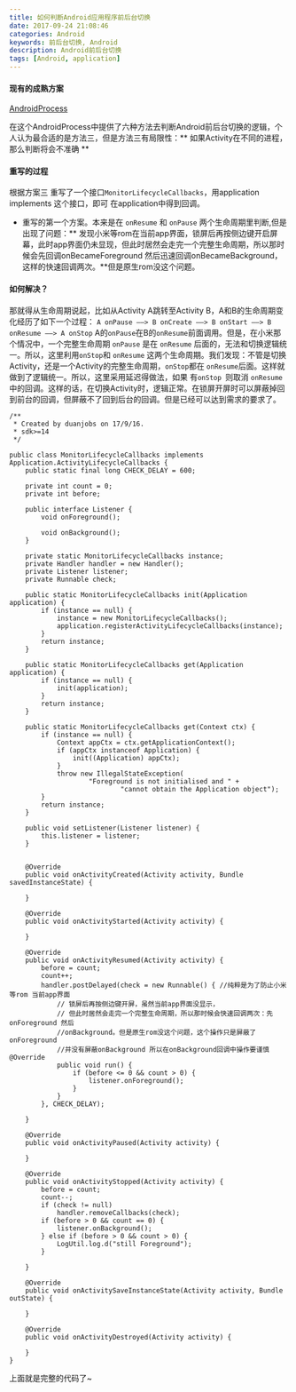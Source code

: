 ```yaml
---
title: 如何判断Android应用程序前后台切换
date: 2017-09-24 21:08:46
categories: Android
keywords: 前后台切换, Android
description: Android前后台切换
tags: [Android, application]
---
```

#### 现有的成熟方案
[AndroidProcess](https://github.com/wenmingvs/AndroidProcess )

在这个AndroidProcess中提供了六种方法去判断Android前后台切换的逻辑，个人认为最合适的是方法三，但是方法三有局限性：** 如果Activity在不同的进程，那么判断将会不准确 **
#### 重写的过程
根据方案三 重写了一个接口`MonitorLifecycleCallbacks`，用application implements 这个接口，即可
在application中得到回调。

- 重写的第一个方案。本来是在 `onResume` 和 `onPause` 两个生命周期里判断,但是出现了问题：** 发现小米等rom在当前app界面，锁屏后再按侧边键开启屏幕，此时app界面仍未显现，但此时居然会走完一个完整生命周期，所以那时候会先回调onBecameForeground 然后迅速回调onBecameBackground，这样的快速回调两次。**但是原生rom没这个问题。

#### 如何解决？
那就得从生命周期说起，比如从Activity A跳转至Activity B，A和B的生命周期变化经历了如下一个过程：
`A onPause ——> B onCreate ——> B onStart ——> B onResume ——> A onStop`
A的`onPause`在B的`onResume`前面调用。但是，在小米那个情况中，一个完整生命周期 `onPause` 是在 `onResume` 后面的，无法和切换逻辑统一。所以，这里利用`onStop`和 `onResume` 这两个生命周期。我们发现：不管是切换Activity，还是一个Activity的完整生命周期，`onStop`都在 `onResume`后面。这样就做到了逻辑统一。所以，这里采用延迟得做法，如果 有`onStop `则取消 `onResume`中的回调。这样的话，在切换Activity时，逻辑正常。在锁屏开屏时可以屏蔽掉回到前台的回调，但屏蔽不了回到后台的回调。但是已经可以达到需求的要求了。

```
/**
 * Created by duanjobs on 17/9/16.
 * sdk>=14
 */

public class MonitorLifecycleCallbacks implements Application.ActivityLifecycleCallbacks {
    public static final long CHECK_DELAY = 600;

    private int count = 0;
    private int before;

    public interface Listener {
        void onForeground();

        void onBackground();
    }

    private static MonitorLifecycleCallbacks instance;
    private Handler handler = new Handler();
    private Listener listener;
    private Runnable check;

    public static MonitorLifecycleCallbacks init(Application application) {
        if (instance == null) {
            instance = new MonitorLifecycleCallbacks();
            application.registerActivityLifecycleCallbacks(instance);
        }
        return instance;
    }

    public static MonitorLifecycleCallbacks get(Application application) {
        if (instance == null) {
            init(application);
        }
        return instance;
    }

    public static MonitorLifecycleCallbacks get(Context ctx) {
        if (instance == null) {
            Context appCtx = ctx.getApplicationContext();
            if (appCtx instanceof Application) {
                init((Application) appCtx);
            }
            throw new IllegalStateException(
                    "Foreground is not initialised and " +
                            "cannot obtain the Application object");
        }
        return instance;
    }

    public void setListener(Listener listener) {
        this.listener = listener;
    }


    @Override
    public void onActivityCreated(Activity activity, Bundle savedInstanceState) {

    }

    @Override
    public void onActivityStarted(Activity activity) {

    }

    @Override
    public void onActivityResumed(Activity activity) {
        before = count;
        count++;
        handler.postDelayed(check = new Runnable() { //纯粹是为了防止小米等rom 当前app界面
            // 锁屏后再按侧边键开屏，虽然当前app界面没显示，
            // 但此时居然会走完一个完整生命周期，所以那时候会快速回调两次：先onForeground 然后
            //onBackground。但是原生rom没这个问题，这个操作只是屏蔽了onForeground
            //并没有屏蔽onBackground 所以在onBackground回调中操作要谨慎            			@Override
            public void run() {
                if (before <= 0 && count > 0) {
                    listener.onForeground();
                }
            }
        }, CHECK_DELAY);

    }

    @Override
    public void onActivityPaused(Activity activity) {

    }

    @Override
    public void onActivityStopped(Activity activity) {
        before = count;
        count--;
        if (check != null)
            handler.removeCallbacks(check);
        if (before > 0 && count == 0) {
            listener.onBackground();
        } else if (before > 0 && count > 0) {
            LogUtil.log.d("still Foreground");
        }

    }

    @Override
    public void onActivitySaveInstanceState(Activity activity, Bundle outState) {

    }

    @Override
    public void onActivityDestroyed(Activity activity) {

    }
}
```
上面就是完整的代码了~
